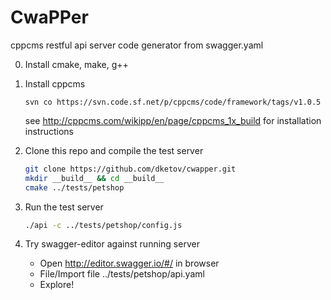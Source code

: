 # CwaPPer
cppcms restful api server code generator from swagger.yaml

0. Install cmake, make, g++

1. Install cppcms
   
   `svn co https://svn.code.sf.net/p/cppcms/code/framework/tags/v1.0.5`
   
   see http://cppcms.com/wikipp/en/page/cppcms_1x_build for installation instructions

2. Clone this repo and compile the test server

   ```sh
   git clone https://github.com/dketov/cwapper.git
   mkdir __build__ && cd __build__
   cmake ../tests/petshop
   ```
  
3. Run the test server
   ```sh
   ./api -c ../tests/petshop/config.js
   ```
  
4. Try swagger-editor against running server
   * Open http://editor.swagger.io/#/ in browser
   * File/Import file ../tests/petshop/api.yaml
   * Explore!
